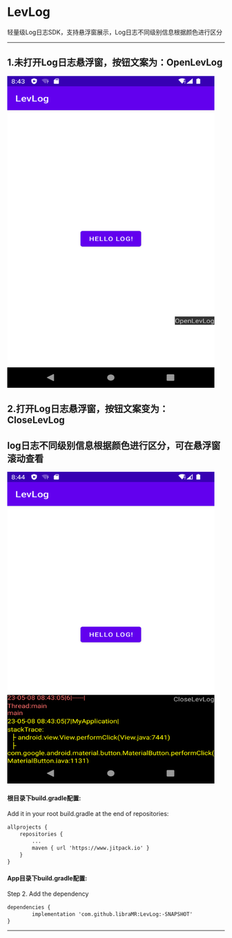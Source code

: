 # LevLog
轻量级Log日志SDK，支持悬浮窗展示，Log日志不同级别信息根据颜色进行区分

---
##  1.未打开Log日志悬浮窗，按钮文案为：OpenLevLog
<img src="step1.png" width="480" height="720"/><br/>

##  2.打开Log日志悬浮窗，按钮文案变为：CloseLevLog
##    log日志不同级别信息根据颜色进行区分，可在悬浮窗滚动查看
<img src="step2.png" width="480" height="720"/><br/>


####  根目录下build.gradle配置:
Add it in your root build.gradle at the end of repositories:

	allprojects {
		repositories {
			...
			maven { url 'https://www.jitpack.io' }
		}
	}
 
#### App目录下build.gradle配置:
Step 2. Add the dependency

	dependencies {
	        implementation 'com.github.libraMR:LevLog:-SNAPSHOT'
	}
---
